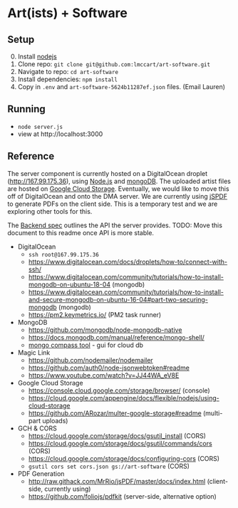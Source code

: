 # Art(ists) + Software

## Setup
0. Install [nodejs](https://nodejs.org/en/)
0. Clone repo: `git clone git@github.com:lmccart/art-software.git`
0. Navigate to repo: `cd art-software`
0. Install dependencies: `npm install`
0. Copy in `.env` and `art-software-5624b11287ef.json` files. (Email Lauren)

## Running
* `node server.js`
* view at http://localhost:3000

## Reference

The server component is currently hosted on a DigitalOcean droplet (http://167.99.175.36), using [Node.js](https://nodejs.org/) and [mongoDB](https://www.mongodb.com/). The uploaded artist files are hosted on [Google Cloud Storage](https://cloud.google.com/storage). Eventually, we would like to move this off of DigitalOcean and onto the DMA server. We are currently using [jSPDF](https://github.com/MrRio/jsPDF) to generate PDFs on the client side. This is a temporary test and we are exploring other tools for this.

The [Backend spec](https://docs.google.com/document/d/1N-gVMw1AJQD5tHP979i_f6oDtJRyLK1zcQ3C2zq8dmE/edit) outlines the API the server provides. TODO: Move this document to this readme once API is more stable.


* DigitalOcean
  * `ssh root@167.99.175.36`
  * https://www.digitalocean.com/docs/droplets/how-to/connect-with-ssh/
  * https://www.digitalocean.com/community/tutorials/how-to-install-mongodb-on-ubuntu-18-04 (mongodb)
  * https://www.digitalocean.com/community/tutorials/how-to-install-and-secure-mongodb-on-ubuntu-16-04#part-two-securing-mongodb (mongodb)
  * https://pm2.keymetrics.io/ (PM2 task runner)
* MongoDB
  * https://github.com/mongodb/node-mongodb-native
  * https://docs.mongodb.com/manual/reference/mongo-shell/
  * [mongo compass tool](https://www.mongodb.com/products/compass) - gui for cloud db
* Magic Link
  * https://github.com/nodemailer/nodemailer
  * https://github.com/auth0/node-jsonwebtoken#readme
  * https://www.youtube.com/watch?v=JJ44WA_eV8E
* Google Cloud Storage
  * https://console.cloud.google.com/storage/browser/ (console)
  * https://cloud.google.com/appengine/docs/flexible/nodejs/using-cloud-storage
  * https://github.com/ARozar/multer-google-storage#readme (multi-part uploads)
* GCH &amp; CORS
  * https://cloud.google.com/storage/docs/gsutil_install (CORS)
  * https://cloud.google.com/storage/docs/gsutil/commands/cors (CORS)
  * https://cloud.google.com/storage/docs/configuring-cors (CORS)
  * `gsutil cors set cors.json gs://art-software` (CORS)
* PDF Generation
  * http://raw.githack.com/MrRio/jsPDF/master/docs/index.html (client-side, currently using)
  * https://github.com/foliojs/pdfkit (server-side, alternative option)
